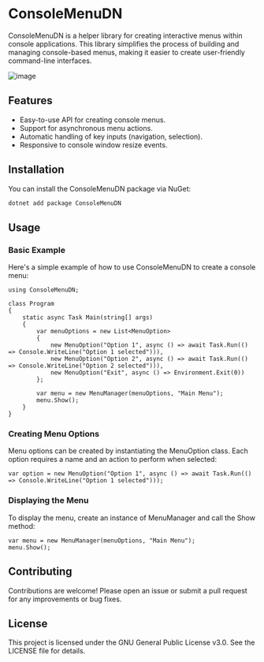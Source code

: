 # ConsoleMenuDN

ConsoleMenuDN is a helper library for creating interactive menus within console applications. This library simplifies the process of building and managing console-based menus, making it easier to create user-friendly command-line interfaces.


![image](https://github.com/dbennett33/console-menu-dn/assets/17428180/4614ea12-654b-438d-8412-75771d0b8e33)





## Features

- Easy-to-use API for creating console menus.
- Support for asynchronous menu actions.
- Automatic handling of key inputs (navigation, selection).
- Responsive to console window resize events.

## Installation

You can install the ConsoleMenuDN package via NuGet:

```sh
dotnet add package ConsoleMenuDN
```

## Usage

### Basic Example

Here's a simple example of how to use ConsoleMenuDN to create a console menu:

```
using ConsoleMenuDN;

class Program
{
    static async Task Main(string[] args)
    {
        var menuOptions = new List<MenuOption>
        {
            new MenuOption("Option 1", async () => await Task.Run(() => Console.WriteLine("Option 1 selected"))),
            new MenuOption("Option 2", async () => await Task.Run(() => Console.WriteLine("Option 2 selected"))),
            new MenuOption("Exit", async () => Environment.Exit(0))
        };

        var menu = new MenuManager(menuOptions, "Main Menu");
        menu.Show();
    }
}
```


### Creating Menu Options

Menu options can be created by instantiating the MenuOption class. Each option requires a name and an action to perform when selected:

```
var option = new MenuOption("Option 1", async () => await Task.Run(() => Console.WriteLine("Option 1 selected")));
```


### Displaying the Menu

To display the menu, create an instance of MenuManager and call the Show method:

```
var menu = new MenuManager(menuOptions, "Main Menu");
menu.Show();
```


## Contributing

Contributions are welcome! Please open an issue or submit a pull request for any improvements or bug fixes.

## License

This project is licensed under the GNU General Public License v3.0. See the LICENSE file for details.

